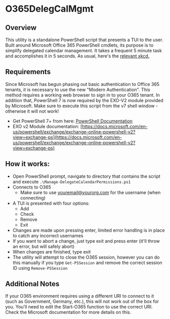 # O365DelegCalMgmt

## Overview

This utility is a standalone PowerShell script that presents a TUI to the user. Built around Microsoft Office 365 PowerShell cmdlets, its purpose is to simplify delegated calendar management. It takes a frequent 5 minute task and accomplishes it in 5 seconds. As usual, here's the [relevant xkcd.](https://xkcd.com/1205/)

## Requirements

Since Microsoft has begun phasing out basic authentication to Office 365 tenants, it is necessary to use the new "Modern Authentication". This method requires a working web browser to sign in to your O365 tenant. In addition that, PowerShell 7 is now required by the EXO-V2 module provided by Microsoft. Make sure to execute this script from the v7 shell window - otherwise it will not work!

- Get PowerShell 7+ from here: [PowerShell Documentation](https://docs.microsoft.com/en-us/powershell/)
- EXO v2 Module documentation: [https://docs.microsoft.com/en-us/powershell/exchange/exchange-online-powershell-v2?view=exchange-ps](https://docs.microsoft.com/en-us/powershell/exchange/exchange-online-powershell-v2?view=exchange-ps)

## How it works:
- Open PowerShell prompt, navigate to directory that contains the script and execute `.\Manage-DelegateCalendarPermissions.ps1`
- Connects to O365 
  - Make sure to use youremail@yourorg.com for the username (when connecting)
- A TUI is presented with four options:
  - Add
  - Check
  - Remove
  - Exit
- Changes are made upon pressing enter, limited error handling is in place to catch any incorrect usernames
- If you want to abort a change, just type exit and press enter (it'll throw an error, but will safely abort)
- When changes are finished, type exit
- The utility will attempt to close the O365 session, however you can do this manually if you type `Get-PSSession` and remove the correct session ID using `Remove-PSSession`

## Additional Notes

If your O365 environment requires using a different URI to connect to it (such as Government, Germany, etc.), this will not work out of the box for you. You'll need to edit the Start-O365 function to use the correct URI. Check the Microsoft documentation for more details on this. 
